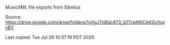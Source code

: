 MusicXML file exports from Sibelius

Source:
	https://drive.google.com/drive/folders/1yXgJTnBQc873_Q1TcbM0CA62jcfcpvBY

Last copied:
	Tue Jul 28 10:37:16 PDT 2020

